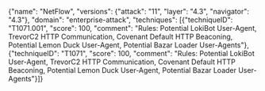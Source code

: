 {"name": "NetFlow", "versions": {"attack": "11", "layer": "4.3", "navigator": "4.3"}, "domain": "enterprise-attack", "techniques": [{"techniqueID": "T1071.001", "score": 100, "comment": "Rules: Potential LokiBot User-Agent, TrevorC2 HTTP Communication, Covenant Default HTTP Beaconing, Potential Lemon Duck User-Agent, Potential Bazar Loader User-Agents"}, {"techniqueID": "T1071", "score": 100, "comment": "Rules: Potential LokiBot User-Agent, TrevorC2 HTTP Communication, Covenant Default HTTP Beaconing, Potential Lemon Duck User-Agent, Potential Bazar Loader User-Agents"}]}